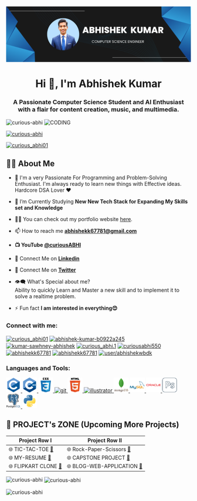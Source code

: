 ![logo](https://github.com/curious-Abhi/curious-Abhi/blob/main/Black%20and%20%20White%20Gradient%20Personal%20LinkedIn%20Banner%20(2).png)
<h1 align="center">Hi 👋, I'm Abhishek Kumar</h1>
<h3 align="center">A Passionate Computer Science Student and AI Enthusiast with a flair for content creation, music, and multimedia.</h3>

<img align="right" alt="CODING" width="400" src="https://user-images.githubusercontent.com/74038190/225813708-98b745f2-7d22-48cf-9150-083f1b00d6c9.gif">
<p align="left"> <img src="https://komarev.com/ghpvc/?username=curious-abhi&label=Profile%20views&color=0e75b6&style=flat" alt="curious-abhi" /> </p>

<p align="left"> <a href="https://github.com/ryo-ma/github-profile-trophy"><img src="https://github-profile-trophy.vercel.app/?username=curious-abhi" alt="curious-abhi" /></a> </p>

<p align="left"> <a href="https://twitter.com/curious_abhi01" target="blank"><img src="https://img.shields.io/twitter/follow/curious_abhi01?logo=twitter&style=for-the-badge" alt="curious_abhi01" /></a> </p>

## 🙋‍♂️ About Me
- 🥋 I'm a very Passionate For Programming and Problem-Solving Enthusiast. I'm always ready to learn new things with Effective ideas. Hardcore DSA Lover ❤

- 📘 I’m Currently Studying **New New Tech Stack for Expanding My Skills set and Knowledge**

- 👨‍💻 You can check out my portfolio website [here](https://abhishekportfolioac5f4b.netlify.app/).

- 📫 How to reach me **abhishekk67781@gmail.com**
- <b>📺 YouTube [**@curiousABHI**](https://www.youtube.com/@curiousabhi550)</b>
- 🔗 Connect Me on [**Linkedin**](https://www.linkedin.com/in/kumarabhi01/)
- 🔗 Connect Me on [**Twitter**](https://twitter.com/Curious_Abhi01)
  
- 👁‍🗨 What's Special about me? <br> 
Ability to quickly Learn and Master a new skill and to implement it to solve a realtime problem.
- ⚡ Fun fact **I am interested in everything😊**

<h3 align="left">Connect with me:</h3>
<p align="left">
<a href="https://twitter.com/curious_abhi01" target="blank"><img align="center" src="https://raw.githubusercontent.com/rahuldkjain/github-profile-readme-generator/master/src/images/icons/Social/twitter.svg" alt="curious_abhi01" height="30" width="40" /></a>
<a href="https://linkedin.com/in/abhishek-kumar-b0922a245" target="blank"><img align="center" src="https://raw.githubusercontent.com/rahuldkjain/github-profile-readme-generator/master/src/images/icons/Social/linked-in-alt.svg" alt="abhishek-kumar-b0922a245" height="30" width="40" /></a>
<a href="https://fb.com/kumar-sawhney-abhishek" target="blank"><img align="center" src="https://raw.githubusercontent.com/rahuldkjain/github-profile-readme-generator/master/src/images/icons/Social/facebook.svg" alt="kumar-sawhney-abhishek" height="30" width="40" /></a>
<a href="https://instagram.com/curious_abhi.1" target="blank"><img align="center" src="https://raw.githubusercontent.com/rahuldkjain/github-profile-readme-generator/master/src/images/icons/Social/instagram.svg" alt="curious_abhi.1" height="30" width="40" /></a>
<a href=https://www.youtube.com/@curiousabhi550 target="blank"><img align="center" src="https://raw.githubusercontent.com/rahuldkjain/github-profile-readme-generator/master/src/images/icons/Social/youtube.svg" alt="curiousabhi550" height="30" width="40" /></a>
<a href="https://www.hackerrank.com/abhishekk67781" target="blank"><img align="center" src="https://raw.githubusercontent.com/rahuldkjain/github-profile-readme-generator/master/src/images/icons/Social/hackerrank.svg" alt="abhishekk67781" height="30" width="40" /></a>
<a href="https://www.leetcode.com/abhishekk67781" target="blank"><img align="center" src="https://raw.githubusercontent.com/rahuldkjain/github-profile-readme-generator/master/src/images/icons/Social/leet-code.svg" alt="abhishekk67781" height="30" width="40" /></a>
<a href="https://auth.geeksforgeeks.org/user/user/abhishekwbdk" target="blank"><img align="center" src="https://raw.githubusercontent.com/rahuldkjain/github-profile-readme-generator/master/src/images/icons/Social/geeks-for-geeks.svg" alt="user/abhishekwbdk" height="30" width="40" /></a>
</p>

<h3 align="left">Languages and Tools:</h3>
<p align="left"> <a href="https://www.cprogramming.com/" target="_blank" rel="noreferrer"> <img src="https://raw.githubusercontent.com/devicons/devicon/master/icons/c/c-original.svg" alt="c" width="40" height="40"/> </a> <a href="https://www.w3schools.com/cpp/" target="_blank" rel="noreferrer"> <img src="https://raw.githubusercontent.com/devicons/devicon/master/icons/cplusplus/cplusplus-original.svg" alt="cplusplus" width="40" height="40"/> </a> <a href="https://www.w3schools.com/css/" target="_blank" rel="noreferrer"> <img src="https://raw.githubusercontent.com/devicons/devicon/master/icons/css3/css3-original-wordmark.svg" alt="css3" width="40" height="40"/> </a> <a href="https://git-scm.com/" target="_blank" rel="noreferrer"> <img src="https://www.vectorlogo.zone/logos/git-scm/git-scm-icon.svg" alt="git" width="40" height="40"/> </a> <a href="https://www.w3.org/html/" target="_blank" rel="noreferrer"> <img src="https://raw.githubusercontent.com/devicons/devicon/master/icons/html5/html5-original-wordmark.svg" alt="html5" width="40" height="40"/> </a> <a href="https://www.adobe.com/in/products/illustrator.html" target="_blank" rel="noreferrer"> <img src="https://www.vectorlogo.zone/logos/adobe_illustrator/adobe_illustrator-icon.svg" alt="illustrator" width="40" height="40"/> </a> <a href="https://www.mongodb.com/" target="_blank" rel="noreferrer"> <img src="https://raw.githubusercontent.com/devicons/devicon/master/icons/mongodb/mongodb-original-wordmark.svg" alt="mongodb" width="40" height="40"/> </a> <a href="https://www.mysql.com/" target="_blank" rel="noreferrer"> <img src="https://raw.githubusercontent.com/devicons/devicon/master/icons/mysql/mysql-original-wordmark.svg" alt="mysql" width="40" height="40"/> </a> <a href="https://www.oracle.com/" target="_blank" rel="noreferrer"> <img src="https://raw.githubusercontent.com/devicons/devicon/master/icons/oracle/oracle-original.svg" alt="oracle" width="40" height="40"/> </a> <a href="https://www.photoshop.com/en" target="_blank" rel="noreferrer"> <img src="https://raw.githubusercontent.com/devicons/devicon/master/icons/photoshop/photoshop-line.svg" alt="photoshop" width="40" height="40"/> </a> <a href="https://www.postgresql.org" target="_blank" rel="noreferrer"> <img src="https://raw.githubusercontent.com/devicons/devicon/master/icons/postgresql/postgresql-original-wordmark.svg" alt="postgresql" width="40" height="40"/> </a> <a href="https://www.python.org" target="_blank" rel="noreferrer"> <img src="https://raw.githubusercontent.com/devicons/devicon/master/icons/python/python-original.svg" alt="python" width="40" height="40"/> </a> 

## 📝 PROJECT's ZONE (Upcoming More Projects)

| Project Row I                        | Project Row II      |
|------------------------------------|----------------------------------------|
| 🌐  TIC-TAC-TOE [**🔗**](https://github.com/curious-Abhi/Cpp/blob/main/basic/TIC-TAC-TOE.CPP) | 🌐 Rock-Paper-Scissors [**🔗**](https://github.com/curious-Abhi/PYTHON-PROJECTS/tree/main/100%20PROJECT/04%20GAME%20ROCK%20PAPER%20SCISSORS) | 
| 🌐  MY-RESUME [**🔗**](https://github.com/curious-Abhi/LEARNING-FULL_STACK_DEVELOPER/tree/main/DAY%2003%20MULTIPAGES%20WEBSITES/4.4%20Capstone%20Project%201%20-%20Online%20Resume) | 🌐 CAPSTONE PROJECT [**🔗**](https://github.com/curious-Abhi/LEARNING-FULL_STACK_DEVELOPER/tree/main/DAY%2012%20CAPSTONE%20PROJECT%202) | 
| 🌐  FLIPKART CLONE [**🔗**](https://github.com/curious-Abhi/LEARNING-FULL_STACK_DEVELOPER/tree/main/DAY%2013%20FLIPKART%20CLONE) | 🌐 BLOG-WEB-APPLICATION [**🔗**](https://github.com/curious-Abhi/LEARNING-FULL_STACK_DEVELOPER/tree/main/DAY%2027%20PROJECT%20ANother%20BLOG%20WEB%20APPLICATION) | 

<p><img align="left" src="https://github-readme-stats.vercel.app/api/top-langs?username=curious-abhi&show_icons=true&locale=en&layout=compact" alt="curious-abhi" /></p>

<p>&nbsp;<img align="center" src="https://github-readme-stats.vercel.app/api?username=curious-abhi&show_icons=true&locale=en" alt="curious-abhi" /></p>

<p><img align="center" src="https://github-readme-streak-stats.herokuapp.com/?user=curious-abhi&" alt="curious-abhi" /></p>

